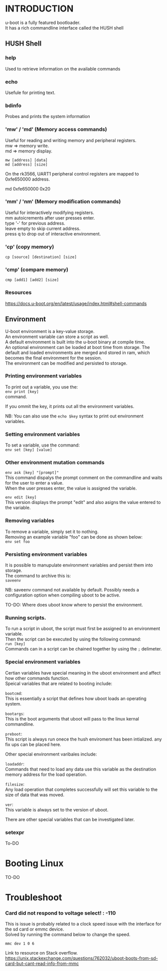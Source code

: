# INTRODUCTION
u-boot is a fully featured bootloader.  
It has a rich commandline interface called the HUSH shell


## HUSH Shell

### help
Used to retrieve information on the available commands

### echo
Usefule for printing text. 

### bdinfo
Probes and prints the system information

### 'mw' / 'md' (Memory access commands)
Useful for reading and writing memory and peripheral registers.  
mw => memory write.  
md => memory display.  

`mw [address] [data]`  
`md [address] [size]`  

On the rk3566, UART1 peripheral control registers are mapped to 0xfe650000 address.  

md 0xfe650000 0x20

### 'mm' / 'nm' (Memory modification commands)
Useful for interactively modifying registers.  
mm autoicrements after user presses enter.  
type '-' for previous address.  
leave empty to skip current address.  
press q to drop out of interactive environment.  

### 'cp' (copy memory)
`cp [source] [destination] [size]`


### 'cmp' (compare memory)
`cmp [add1] [add2] [size]`


### Resources
https://docs.u-boot.org/en/latest/usage/index.html#shell-commands


## Environment
U-boot environment is a key-value storage.  
An environment variable can store a script as well.  
A default environment is built into the u-boot binary at compile time.  
An optional environment can be loaded at boot time from storage.
The default and loaded environments are merged and stored in ram, which becomes the final environment for the session.  
The environment can be modified and persisted to storage.  


### Printing environment variables
To print out a variable, you use the:  
`env print [key]`  
command.  

If you ommit the key, it prints out all the environment variables.  

NB: You can also use the `echo $key` syntax to print out environment variables.  


### Setting environment variables
To set a variable, use the command:  
`env set [key] [value]`  


### Other environment mutation commands
`env ask [key] "[prompt]"`  
This command dispalys the prompt comment on the commandline and waits for the user to enter a value.  
When the user presses enter, the value is assigned the variable.  


`env edit [key]`  
This version displays the prompt "edit" and also asigns the value entered to the variable.  


### Removing variables
To remove a variable, simply set it to nothing.  
Removing an example variable "foo" can be done as shown below:  
`env set foo`  

### Persisting environment variables
It is possible to manupulate environment variables and persist them into storage.  
The command to archive this is:  
`saveenv`

NB: saveenv command not available by default. Possibly needs a configuration option when compiling uboot to be active.

TO-DO: Where does uboot know where to persist the environment.

### Running scripts.
To run a script in uboot, the script must first be assigned to an environment variable.  
Then the script can be executed by using the following command:  
`run [key]`  
Commands can in a script can be chained together by using the `;` delimeter.  

### Special environment variables
Certian variables have special meaning in the uboot environment and affect how other commands function.  
Speical variables that are related to booting include:  
  
`bootcmd`:  
This is essentially a script that defines how uboot loads an operating system.  
  
`bootargs`:  
This is the boot arguments that uboot will pass to the linux kernal commandline.  

`preboot`:  
This script is always run onece the hush enviroment has been intialized. any fix ups can be placed here.  

Other special environment varibales include:  
  
`loadaddr`:  
Commands that need to load any data use this variable as the destination memory address for the load operation.  
  
`filesize`:  
Any load operation that completes successfully will set this variable to the size of data that was moved.  

`ver`:  
This variable is always set to the version of uboot.  

There are other special variables that can be investigated later.  

### setexpr
To-DO


# Booting Linux
TO-DO


# Troubleshoot

### Card did not respond to voltage select! : -110

This is issue is probably related to a clock speed issue with the interface for the sd card or emmc device.  
Solved by running the command below to change the speed.  

`mmc dev 1 0 6`  

Link to resource on Stack overflow.  
https://unix.stackexchange.com/questions/762032/uboot-boots-from-sd-card-but-cant-read-info-from-mmc  
